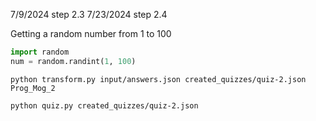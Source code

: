 7/9/2024 step 2.3
7/23/2024 step 2.4

Getting a random number from 1 to 100

```python
import random
num = random.randint(1, 100)
```

```bush
python transform.py input/answers.json created_quizzes/quiz-2.json Prog_Mog_2
```

```bush
python quiz.py created_quizzes/quiz-2.json
```

